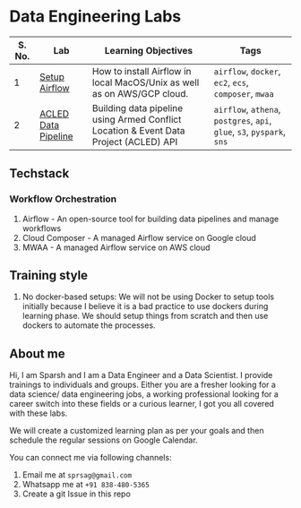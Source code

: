 # Data Engineering Labs

| S. No. | Lab                                              | Learning Objectives                                                     | Tags |
|--------|--------------------------------------------------|-------------------------------------------------------------------------| ---- |
| 1      | [Setup Airflow](./assets/lab-1-setup-airflow.md) | How to install Airflow in local MacOS/Unix as well as on AWS/GCP cloud. | `airflow`, `docker`, `ec2`, `ecs`, `composer`, `mwaa` |
| 2      | [ACLED Data Pipeline](./assets/lab-2-acled.md) | Building data pipeline using Armed Conflict Location & Event Data Project (ACLED) API | `airflow`, `athena`, `postgres`, `api`, `glue`, `s3`, `pyspark`, `sns` |

## Techstack

### Workflow Orchestration

1. Airflow - An open-source tool for building data pipelines and manage workflows
1. Cloud Composer - A managed Airflow service on Google cloud
1. MWAA - A managed Airflow service on AWS cloud

## Training style

1. No docker-based setups: We will not be using Docker to setup tools initially because I believe it is a bad practice to use dockers during learning phase. We should setup things from scratch and then use dockers to automate the processes.

## About me

Hi, I am Sparsh and I am a Data Engineer and a Data Scientist. I provide trainings to individuals and groups. Either you are a fresher looking for a data science/ data engineering jobs, a working professional looking for a career switch into these fields or a curious learner, I got you all covered with these labs.

We will create a customized learning plan as per your goals and then schedule the regular sessions on Google Calendar.

You can connect me via following channels:

1. Email me at `sprsag@gmail.com`
2. Whatsapp me at `+91 838-480-5365`
3. Create a git Issue in this repo